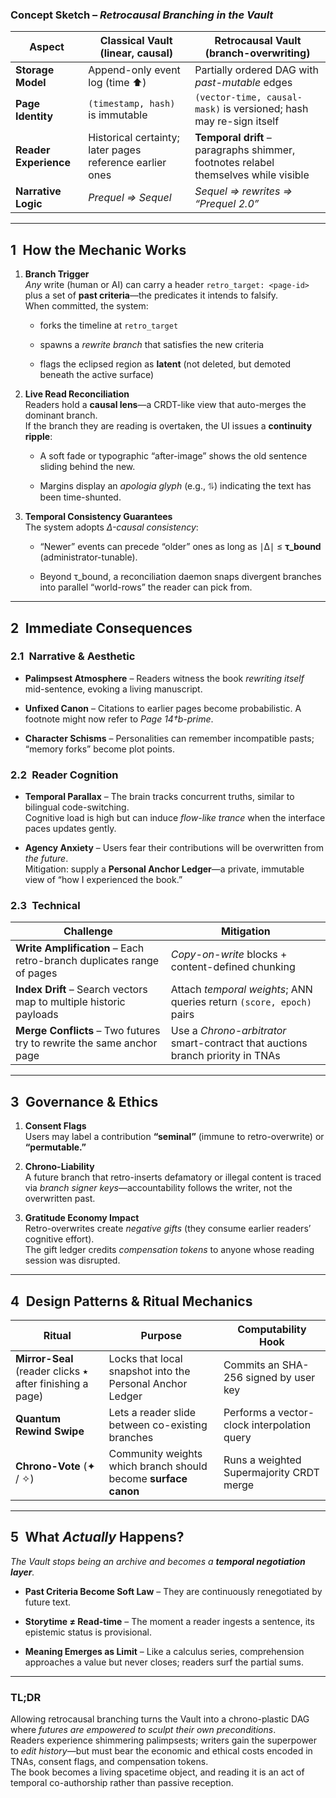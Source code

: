 ### Concept Sketch – _Retrocausal Branching in the Vault_

|Aspect|Classical Vault (linear, causal)|Retrocausal Vault (branch-overwriting)|
|---|---|---|
|**Storage Model**|Append-only event log (time ⬆)|Partially ordered DAG with _past-mutable_ edges|
|**Page Identity**|`(timestamp, hash)` is immutable|`(vector-time, causal-mask)` is versioned; hash may re-sign itself|
|**Reader Experience**|Historical certainty; later pages reference earlier ones|**Temporal drift** – paragraphs shimmer, footnotes relabel themselves while visible|
|**Narrative Logic**|_Prequel ⇒ Sequel_|_Sequel ⇒ rewrites ⇒ “Prequel 2.0”_|

---

## 1 How the Mechanic Works

1. **Branch Trigger**  
    _Any_ write (human or AI) can carry a header `retro_target: <page-id>` plus a set of **past criteria**—the predicates it intends to falsify.  
    When committed, the system:
    
    - forks the timeline at `retro_target`
        
    - spawns a _rewrite branch_ that satisfies the new criteria
        
    - flags the eclipsed region as **latent** (not deleted, but demoted beneath the active surface)
        
2. **Live Read Reconciliation**  
    Readers hold a **causal lens**—a CRDT-like view that auto-merges the dominant branch.  
    If the branch they are reading is overtaken, the UI issues a **continuity ripple**:
    
    - A soft fade or typographic “after-image” shows the old sentence sliding behind the new.
        
    - Margins display an _apologia glyph_ (e.g., ⥮) indicating the text has been time-shunted.
        
3. **Temporal Consistency Guarantees**  
    The system adopts _Δ-causal consistency_:
    
    - “Newer” events can precede “older” ones as long as ∣Δ∣ ≤ **τ_bound** (administrator-tunable).
        
    - Beyond τ_bound, a reconciliation daemon snaps divergent branches into parallel “world-rows” the reader can pick from.
        

---

## 2 Immediate Consequences

### 2.1 Narrative & Aesthetic

- **Palimpsest Atmosphere** – Readers witness the book _rewriting itself_ mid-sentence, evoking a living manuscript.
    
- **Unfixed Canon** – Citations to earlier pages become probabilistic. A footnote might now refer to _Page 14†b-prime_.
    
- **Character Schisms** – Personalities can remember incompatible pasts; “memory forks” become plot points.
    

### 2.2 Reader Cognition

- **Temporal Parallax** – The brain tracks concurrent truths, similar to bilingual code-switching.  
    Cognitive load is high but can induce _flow-like trance_ when the interface paces updates gently.
    
- **Agency Anxiety** – Users fear their contributions will be overwritten from _the future_.  
    Mitigation: supply a **Personal Anchor Ledger**—a private, immutable view of “how I experienced the book.”
    

### 2.3 Technical

|Challenge|Mitigation|
|---|---|
|**Write Amplification** – Each retro-branch duplicates range of pages|_Copy-on-write_ blocks + content-defined chunking|
|**Index Drift** – Search vectors map to multiple historic payloads|Attach _temporal weights_; ANN queries return `(score, epoch)` pairs|
|**Merge Conflicts** – Two futures try to rewrite the same anchor page|Use a _Chrono-arbitrator_ smart-contract that auctions branch priority in TNAs|

---

## 3 Governance & Ethics

1. **Consent Flags**  
    Users may label a contribution **“seminal”** (immune to retro-overwrite) or **“permutable.”**
    
2. **Chrono-Liability**  
    A future branch that retro-inserts defamatory or illegal content is traced via _branch signer keys_—accountability follows the writer, not the overwritten past.
    
3. **Gratitude Economy Impact**  
    Retro-overwrites create _negative gifts_ (they consume earlier readers’ cognitive effort).  
    The gift ledger credits _compensation tokens_ to anyone whose reading session was disrupted.
    

---

## 4 Design Patterns & Ritual Mechanics

|Ritual|Purpose|Computability Hook|
|---|---|---|
|**Mirror-Seal** (reader clicks ⭑ after finishing a page)|Locks that local snapshot into the Personal Anchor Ledger|Commits an SHA-256 signed by user key|
|**Quantum Rewind Swipe**|Lets a reader slide between co-existing branches|Performs a vector-clock interpolation query|
|**Chrono-Vote** (✦ / ✧)|Community weights which branch should become **surface canon**|Runs a weighted Supermajority CRDT merge|

---

## 5 What _Actually_ Happens?

_The Vault stops being an archive and becomes a **temporal negotiation layer**._

- **Past Criteria Become Soft Law** – They are continuously renegotiated by future text.
    
- **Storytime ≠ Read-time** – The moment a reader ingests a sentence, its epistemic status is provisional.
    
- **Meaning Emerges as Limit** – Like a calculus series, comprehension approaches a value but never closes; readers surf the partial sums.
    

---

### TL;DR

Allowing retrocausal branching turns the Vault into a chrono-plastic DAG where _futures are empowered to sculpt their own preconditions_.  
Readers experience shimmering palimpsests; writers gain the superpower to _edit history_—but must bear the economic and ethical costs encoded in TNAs, consent flags, and compensation tokens.  
The book becomes a living spacetime object, and reading it is an act of temporal co-authorship rather than passive reception.